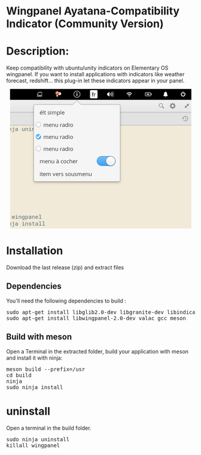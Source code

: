 # Wingpanel Ayatana-Compatibility Indicator (Community Version)
<h1>Description:</h1>
Keep compatibility with ubuntu/unity indicators on Elementary OS wingpanel.
If you want to install applications with indicators like weather forecast, redshift... this plug-in 
let these indicators appear in your panel. 

<p align="center"><img src="screenshot.png"/> </p>

<h1>Installation</h1>
Download the last release (zip) and extract files<br/>

<h2>Dependencies</h2>

You'll need the following dependencies to build :

<pre>sudo apt-get install libglib2.0-dev libgranite-dev libindicator3-dev 
sudo apt-get install libwingpanel-2.0-dev valac gcc meson </pre/>

<h2>Build with meson</h2>

Open a Terminal in the extracted folder, build your application with meson and install it with ninja:<br/>

<pre>meson build --prefix=/usr
cd build
ninja
sudo ninja install
</pre>

<h1>uninstall</h1>
Open a terminal in the build folder.
<pre>sudo ninja uninstall
killall wingpanel
</pre>
